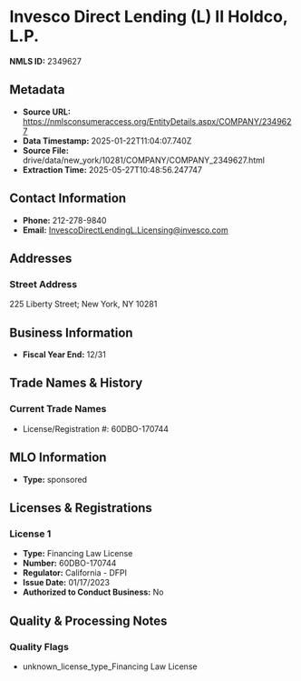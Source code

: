 # Invesco Direct Lending (L) II Holdco, L.P.

**NMLS ID:** 2349627

## Metadata
- **Source URL:** https://nmlsconsumeraccess.org/EntityDetails.aspx/COMPANY/2349627
- **Data Timestamp:** 2025-01-22T11:04:07.740Z
- **Source File:** drive/data/new_york/10281/COMPANY/COMPANY_2349627.html
- **Extraction Time:** 2025-05-27T10:48:56.247747

## Contact Information
- **Phone:** 212-278-9840
- **Email:** InvescoDirectLendingL.Licensing@invesco.com

## Addresses
### Street Address
225 Liberty Street; New York, NY 10281

## Business Information
- **Fiscal Year End:** 12/31

## Trade Names & History
### Current Trade Names
- License/Registration #: 60DBO-170744

## MLO Information
- **Type:** sponsored

## Licenses & Registrations

### License 1
- **Type:** Financing Law License
- **Number:** 60DBO-170744
- **Regulator:** California - DFPI
- **Issue Date:** 01/17/2023
- **Authorized to Conduct Business:** No

## Quality & Processing Notes
### Quality Flags
- unknown_license_type_Financing Law License
